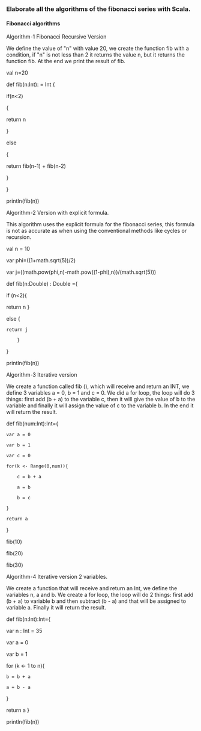 ### Elaborate all the algorithms of the fibonacci series with Scala.

#### Fibonacci algorithms

Algorithm-1 Fibonacci Recursive Version


We define the value of "n" with value 20, we create the function fib with a condition, if "n" is not less than 2 it returns the value n, but it returns the function fib. 
At the end we print the result of fib.

val n=20

def fib(n:Int): = Int {

  if(n<2)
  
 {
 
  return n
  
 }
 
  else
  
 {
 
 return fib(n-1) + fib(n-2)
 
 }
 
}

println(fib(n))


Algorithm-2 Version with explicit formula.

This algorithm uses the explicit formula for the fibonacci series, this formula is not as accurate as when using the conventional methods like cycles or recursion.

val n = 10

var phi=((1+math.sqrt(5))/2)

var j=((math.pow(phi,n)-math.pow((1-phi),n))/(math.sqrt(5)))

def fib(n:Double) : Double ={

if (n<2){

return n
           }
           
else {

 	return j
  
        }
}

println(fib(n))


Algorithm-3 Iterative version

We create a function called fib (), which will receive and return an INT, we define 3 variables a = 0, b = 1 and c = 0. We did a for loop, the loop will do 3 things: first add (b + a) to the variable c, then it will give the value of b to the variable and finally it will assign the value of c to the variable b. In the end it will return the result.

def fib(num:Int):Int={

	var a = 0
  
	var b = 1
  
	var c = 0
  
	for(k <- Range(0,num)){
  
    	c = b + a
      
    	a = b
      
    	b = c
      
	}
  
	return a
  
}

fib(10)

fib(20)

fib(30)


Algorithm-4 Iterative version 2 variables.

We create a function that will receive and return an Int, we define the variables n, a and b. We create a for loop, the loop will do 2 things: first add (b + a) to variable b and then subtract (b - a) and that will be assigned to variable a. Finally it will return the result.

def fib(n:Int):Int={

var n : Int = 35

var a = 0

var b = 1

for (k <- 1 to n){

 	b = b + a
	
 	a = b - a
   }
   
   return a
}

println(fib(n))
